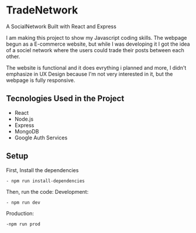 # TradeNetwork
A SocialNetwork Built with React and Express

I am making this project to show my Javascript coding skills. 
The webpage begun as a E-commerce website, but while I was developing it I got the idea of a sociel network where the users could trade their posts between each other.

The website is functional and it does evrything i planned and more, I didn't emphasize in UX Design because I'm not very interested in it, but the webpage is fully responsive.


## Tecnologies Used in the Project

   - React
   - Node.js
   - Express
   - MongoDB
   - Google Auth Services

## Setup

First, Install the dependencies
  
    - npm run install-dependencies
   
Then, run the code:
Development:
  
    - npm run dev
Production:

    -npm run prod
